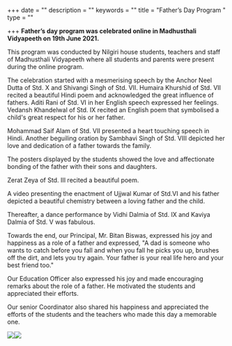 +++
date = ""
description = ""
keywords = ""
title = "Father’s Day Program "
type = ""

+++
**Father’s day program was celebrated online in Madhusthali Vidyapeeth on 19th June 2021.**

This program was conducted by Nilgiri house students, teachers and staff of Madhusthali Vidyapeeth where all students and parents were present during the online program.

The celebration started with a mesmerising speech by the Anchor Neel Dutta of Std. X and Shivangi Singh of Std. VII. Humaira Khurshid of Std. VII recited a beautiful Hindi poem and acknowledged the great influence of fathers. Aditi Rani of Std. VI in her English speech expressed her feelings. Vedansh Khandelwal of Std. IX recited an English poem that symbolised a child's great respect for his or her father.

Mohammad Saif Alam of Std. VII presented a heart touching speech in Hindi. Another beguiling oration by Sambhavi Singh of Std. VIII depicted her love and dedication of a father towards the family.

The posters displayed by the students showed the love and affectionate bonding of the father with their sons and daughters.

Zerat Zeya of Std. III recited a beautiful poem.

A video presenting the enactment of Ujjwal Kumar of Std.VI and his father depicted a beautiful chemistry between a loving father and the child.

Thereafter, a dance performance by Vidhi Dalmia of Std. IX and Kaviya Dalmia of Std. V was fabulous.

Towards the end, our Principal, Mr. Bitan Biswas, expressed his joy and happiness as a role of a father and expressed, "A dad is someone who wants to catch before you fall and when you fall he picks you up, brushes off the dirt, and lets you try again. Your father is your real life hero and your best friend too."

Our Education Officer also expressed his joy and made encouraging remarks about the role of a father. He motivated the students and appreciated their efforts.

Our senior Coordinator also shared his happiness and appreciated the efforts of the students and the teachers who made this day a memorable one.

![](/uploads/2021/06/20/img-20210619-wa0047.jpg)![](/uploads/2021/06/20/img-20210619-wa0046.jpg)